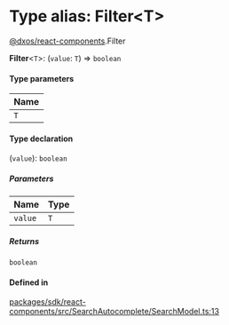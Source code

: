 # Type alias: Filter<T\>

[@dxos/react-components](../modules/dxos_react_components.md).Filter

 **Filter**<`T`\>: (`value`: `T`) => `boolean`

#### Type parameters

| Name |
| :------ |
| `T` |

#### Type declaration

(`value`): `boolean`

##### Parameters

| Name | Type |
| :------ | :------ |
| `value` | `T` |

##### Returns

`boolean`

#### Defined in

[packages/sdk/react-components/src/SearchAutocomplete/SearchModel.ts:13](https://github.com/dxos/dxos/blob/db8188dae/packages/sdk/react-components/src/SearchAutocomplete/SearchModel.ts#L13)
